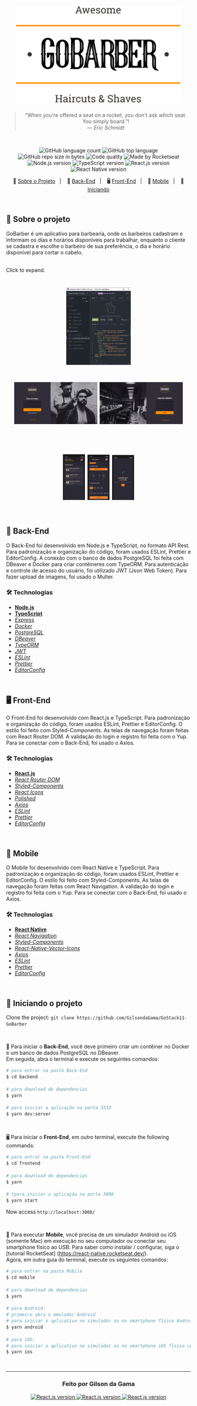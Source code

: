 
<h1 align="center">
    <img alt="GoStack" src="https://github.com/GilsondaGama/GoStack11-GoBarber/blob/master/github/logoL.svg" width="450px" />
</h1>

<blockquote align="center">
  “When you're offered a seat on a rocket, you don't ask which seat. You simply board.”!
  <br><cite>— Eric Schmidt</cite>
</blockquote>

<br>

<p align="center">
  <img alt="GitHub language count" src="https://img.shields.io/github/languages/count/GilsondaGama/GoStack11-GoBarber?color=yellow">

  <img alt="GitHub top language" src="https://img.shields.io/github/languages/top/GilsondaGama/GoStack11-GoBarber?color=yellow">

  <img alt="GitHub repo size in bytes" src="https://img.shields.io/github/repo-size/GilsondaGama/GoStack11-GoBarber?color=yellow">

  <img alt="Code quality" src="https://api.codacy.com/project/badge/Grade/45ac7042be6941f0be6cf27d7168a1af">
  
  <img alt="Made by Rocketseat" src="https://img.shields.io/github/license/GilsondaGama/GoStack11-GoBarber">

  <br>

  <img alt="Node.js version" src="https://img.shields.io/badge/Node.js-v12.16.1-689f63?style=flat&logoColor=689f63&logo=node.js">

  <img alt="TypeScript version" src="https://img.shields.io/badge/TypeScript-v3.8.3-007acc?style=flat&logoColor=007acc&logo=typescript">

  <img alt="React.js version" src="https://img.shields.io/badge/React.js-v16.13.1-60dafb?style=flat&logoColor=60dafb&logo=react">

  <img alt="React Native version" src="https://img.shields.io/badge/React_Native-v0.62.2-7159c1?style=flat&logoColor=60dafb&logo=react">
</p>

<p align="center">
  📝 <a href="#-about-the-project">Sobre o Projeto</a>&nbsp;&nbsp;&nbsp;|&nbsp;&nbsp;&nbsp;
  🤖 <a href="#-back-end">Back-End</a>&nbsp;&nbsp;&nbsp;|&nbsp;&nbsp;&nbsp;
  🖥 <a href="#-front-end">Front-End</a>&nbsp;&nbsp;&nbsp;|&nbsp;&nbsp;&nbsp;
  📱 <a href="#-mobile">Mobile</a>&nbsp;&nbsp;&nbsp;|&nbsp;&nbsp;&nbsp;
  🏁 <a href="#-starting-the-project">Iniciando</a>
</p>

<br>

## 📝 Sobre o projeto
GoBarber é um aplicativo para barbearia, onde os barbeiros cadastram e informam os dias e horários disponíveis para trabalhar, enquanto o cliente se cadastra e escolhe o barbeiro de sua preferência, o dia e horário disponível para cortar o cabelo.

<br>
Click to expand.
  
<h1 align="center">
    <img src="https://raw.githubusercontent.com/GilsondaGama/GoStack11-GoBarber/master/github/0.JPG" width="35%"/>
</h1>    
    
<h1 align="center">
    <img src="https://raw.githubusercontent.com/GilsondaGama/GoStack11-GoBarber/master/github/1.jpg" width="45%"/>
    <img src="https://raw.githubusercontent.com/GilsondaGama/GoStack11-GoBarber/master/github/2.jpg" width="45%"/>
</h1>
<br>
<h1 align="center">
    <img src="https://raw.githubusercontent.com/GilsondaGama/GoStack11-GoBarber/master/github/3.jpg" width="12%"/>
    <img src="https://raw.githubusercontent.com/GilsondaGama/GoStack11-GoBarber/master/github/4.jpg" width="12%"/>
    <img src="https://raw.githubusercontent.com/GilsondaGama/GoStack11-GoBarber/master/github/5.jpg" width="12%"/>
</h1>
<br>

## 🤖 Back-End
O Back-End foi desenvolvido em Node.js e TypeScript, no formato API Rest.
Para padronização e organização do código, foram usados ESLint, Prettier e EditorConfig.
A conexão com o banco de dados PostgreSQL foi feita com DBeaver e Docker para criar contêineres com TypeORM.
Para autenticação e controle de acesso do usuário, foi utilizado JWT (Json Web Token).
Para fazer upload de imagens, foi usado o Multer.

### 🛠 Technologias
- **[Node.js](https://nodejs.org/en/)**
- **[TypeScript](https://www.typescriptlang.org/)**
- *[Express](https://expressjs.com/pt-br/)*
- *[Docker](https://www.docker.com/)*
- *[PostgreSQL](https://www.postgresql.org/)*
- *[DBeaver](https://dbeaver.io/)*
- *[TypeORM](https://typeorm.io/#/)*
- *[JWT](https://jwt.io/)*
- *[ESLint](https://eslint.org/)*
- *[Prettier](https://prettier.io/)*
- *[EditorConfig](https://editorconfig.org/)*

<br>

## 🖥 Front-End
O Front-End foi desenvolvido com React.js e TypeScript. Para padronização e organização do código, foram usados ESLint, Prettier e EditorConfig. O estilo foi feito com Styled-Components. As telas de navegação foram feitas com React Router DOM. A validação do login e registro foi feita com o Yup. Para se conectar com o Back-End, foi usado o Axios.

### 🛠 Technologias
- **[React.js](https://reactjs.org/)**
- *[React Router DOM](https://reacttraining.com/react-router/web/guides/quick-start)*
- *[Styled-Components](https://styled-components.com/)*
- *[React Icons](https://react-icons.netlify.com/#/)*
- *[Polished](https://polished.js.org/)*
- *[Axios](https://nodemon.io/)*
- *[ESLint](https://eslint.org/)*
- *[Prettier](https://prettier.io/)*
- *[EditorConfig](https://editorconfig.org/)*

<br>

## 📱 Mobile
O Mobile foi desenvolvido com React Native e TypeScript. Para padronização e organização do código, foram usados ESLint, Prettier e EditorConfig. O estilo foi feito com Styled-Components. As telas de navegação foram feitas com React Navigation. A validação do login e registro foi feita com o Yup. Para se conectar com o Back-End, foi usado o Axios.

### 🛠 Technologias
- **[React Native](https://reactnative.dev/)**
- *[React Navigation](https://reactnavigation.org/)*
- *[Styled-Components](https://styled-components.com/)*
- *[React-Native-Vector-Icons](https://github.com/oblador/react-native-vector-icons)*
- *[Axios](https://nodemon.io/)*
- *[ESLint](https://eslint.org/)*
- *[Prettier](https://prettier.io/)*
- *[EditorConfig](https://editorconfig.org/)*

<br>

## 🏁 Iniciando o projeto
Clone the project: `git clone https://github.com/GilsondaGama/GoStack11-GoBarber`

<br>

🤖 Para iniciar o **Back-End**, você deve primeiro criar um contêiner no Docker e um banco de dados PostgreSQL no DBeaver.
<br>Em seguida, abra o terminal e execute os seguintes comandos:

````zsh
# para entrar na pasta Back-End
$ cd backend

# para download de dependencias
$ yarn

# para iniciar a aplicação na porta 3333
$ yarn dev:server
````
<br>

🖥 Para iniciar o **Front-End**, em outro terminal, execute the following commands:

````zsh
# para entrar na pasta Front-End
$ cd frontend

# para download de dependencias
$ yarn

# tpara iniciar a aplicação na porta 3000
$ yarn start
````
Now access `http://localhost:3000/`

<br>

📱 Para executar **Mobile**, você precisa de um simulador Android ou iOS (somente Mac) em execução no seu computador ou conectar seu smartphone físico ao USB. Para saber como instalar / configurar, siga o [tutorial RocketSeat] (https://react-native.rocketseat.dev/).
<br> Agora, em outra guia do terminal, execute os seguintes comandos:

````zsh
# para entrar na pasta Mobile
$ cd mobile

# para download de dependencias
$ yarn

# para Android:
# primeiro abra o emulador Android
# para iniciar o aplicativo no simulador ou no smartphone físico Android conectado ao dispositivo USB.
$ yarn android

# para iOS:
# para iniciar o aplicativo no simulador ou no smartphone iOS físico conectado ao dispositivo USB (apenas usando Mac)
$ yarn ios
````
<br>

---

<h3 align="center">
  Feito por Gilson da Gama
</h3>

<p align="center">
  <a href="https://www.linkedin.com/in/gilsondagama/">
    <img alt="React.js version" src="https://img.shields.io/badge/LinkedIn-gilsondagama-0e76a8?style=flat&logoColor=white&logo=linkedin">
  </a>
  <a href="https://www.facebook.com/gilson.dagama">
    <img alt="React.js version" src="https://img.shields.io/badge/Facebook-gilson.dagama-1778F2?style=flat&logoColor=white&logo=facebook">
  </a>
  <a href="https://www.instagram.com/gilsondagama/">
    <img alt="React.js version" src="https://img.shields.io/badge/Instagram-@gilsondagama-833AB4?style=flat&logoColor=white&logo=instagram">
  </a>
</p>

